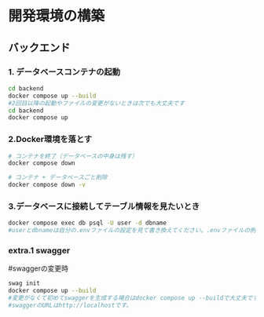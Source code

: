 # 開発環境の構築
## バックエンド
### 1. データベースコンテナの起動
```bash
cd backend
docker compose up --build
#2回目以降の起動やファイルの変更がないときは次でも大丈夫です
cd backend
docker compose up
```
### 2.Docker環境を落とす
```bash
# コンテナを終了（データベースの中身は残す）
docker compose down

# コンテナ + データベースごと削除
docker compose down -v
```

### 3.データベースに接続してテーブル情報を見たいとき
```bash
docker compose exec db psql -U user -d dbname
#userとdbnameは自分の.envファイルの設定を見て書き換えてください。.envファイルの例は.env.exampleにあります。
```
### extra.1 swagger
#swaggerの変更時
```bash
swag init
docker compose up --build
#変更がなくて初めてswaggerを生成する場合はdocker compose up --buildで大丈夫です。
#swaggerのURLはhttp://localhostです。

